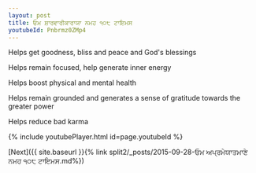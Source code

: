 ```yaml
---
layout: post
title: ਓਮ ਸ਼ਾਰਵਾਰੀਕਾਰਾਯਾ ਨਮਹ ੧੦੮ ਟਾਇਮਸ
youtubeId: Pnbrmz0ZMp4
---
```

 
 
Helps get goodness, bliss and peace and God's blessings
 
Helps remain focused, help generate inner energy 
 
Helps boost physical and mental health 
 
Helps remain grounded and generates a sense of gratitude towards the greater power 
 
Helps reduce bad karma
 
 
 
 


{% include youtubePlayer.html id=page.youtubeId %}
 
[Next]({{ site.baseurl }}{% link  split2/_posts/2015-09-28-ਓਮ ਅਪ੍ਰਮੇਯਾਤਮਾਣੇ ਨਮਹ ੧੦੮ ਟਾਇਮਸ.md%})
 
